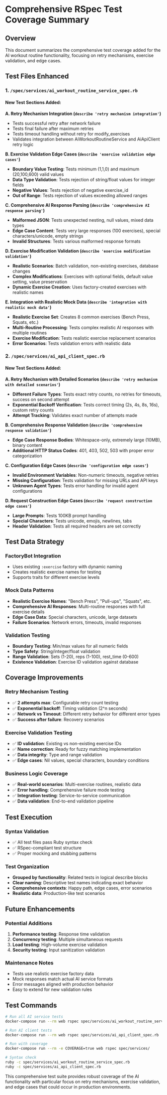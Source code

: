 # Comprehensive RSpec Test Coverage Summary

## Overview
This document summarizes the comprehensive test coverage added for the AI workout routine functionality, focusing on retry mechanisms, exercise validation, and edge cases.

## Test Files Enhanced

### 1. `/spec/services/ai_workout_routine_service_spec.rb`

#### New Test Sections Added:

**A. Retry Mechanism Integration (`describe 'retry mechanism integration'`)**
- Tests successful retry after network failure
- Tests final failure after maximum retries
- Tests timeout handling without retry for modify_exercises
- Validates integration between AiWorkoutRoutineService and AiApiClient retry logic

**B. Exercise Validation Edge Cases (`describe 'exercise validation edge cases'`)**
- **Boundary Value Testing**: Tests minimum (1,1,0) and maximum (20,100,600) valid values
- **Data Type Validation**: Tests rejection of string/float values for integer fields
- **Negative Values**: Tests rejection of negative exercise_id
- **Out of Range**: Tests rejection of values exceeding allowed ranges

**C. Comprehensive AI Response Parsing (`describe 'comprehensive AI response parsing'`)**
- **Malformed JSON**: Tests unexpected nesting, null values, mixed data types
- **Edge Case Content**: Tests very large responses (100 exercises), special characters/unicode, empty strings
- **Invalid Structures**: Tests various malformed response formats

**D. Exercise Modification Validation (`describe 'exercise modification validation'`)**
- **Realistic Scenarios**: Batch validation, non-existing exercises, database changes
- **Complex Modifications**: Exercises with optional fields, default value setting, value preservation
- **Dynamic Exercise Creation**: Uses factory-created exercises with realistic names

**E. Integration with Realistic Mock Data (`describe 'integration with realistic mock data'`)**
- **Realistic Exercise Set**: Creates 8 common exercises (Bench Press, Squats, etc.)
- **Multi-Routine Processing**: Tests complex realistic AI responses with multiple routines
- **Exercise Modification**: Tests realistic exercise replacement scenarios
- **Error Scenarios**: Tests validation errors with realistic data

### 2. `/spec/services/ai_api_client_spec.rb`

#### New Test Sections Added:

**A. Retry Mechanism with Detailed Scenarios (`describe 'retry mechanism with detailed scenarios'`)**
- **Different Failure Types**: Tests exact retry counts, no retries for timeouts, success on second attempt
- **Exponential Backoff Verification**: Tests correct timing (2s, 4s, 8s, 16s), custom retry counts
- **Attempt Tracking**: Validates exact number of attempts made

**B. Comprehensive Response Validation (`describe 'comprehensive response validation'`)**
- **Edge Case Response Bodies**: Whitespace-only, extremely large (10MB), binary content
- **Additional HTTP Status Codes**: 401, 403, 502, 503 with proper error categorization

**C. Configuration Edge Cases (`describe 'configuration edge cases'`)**
- **Invalid Environment Variables**: Non-numeric timeouts, negative retries
- **Missing Configuration**: Tests validation for missing URLs and API keys
- **Unknown Agent Types**: Tests error handling for invalid agent configurations

**D. Request Construction Edge Cases (`describe 'request construction edge cases'`)**
- **Large Prompts**: Tests 100KB prompt handling
- **Special Characters**: Tests unicode, emojis, newlines, tabs
- **Header Validation**: Tests all required headers are set correctly

## Test Data Strategy

### FactoryBot Integration
- Uses existing `:exercise` factory with dynamic naming
- Creates realistic exercise names for testing
- Supports traits for different exercise levels

### Mock Data Patterns
- **Realistic Exercise Names**: "Bench Press", "Pull-ups", "Squats", etc.
- **Comprehensive AI Responses**: Multi-routine responses with full exercise details
- **Edge Case Data**: Special characters, unicode, large datasets
- **Failure Scenarios**: Network errors, timeouts, invalid responses

### Validation Testing
- **Boundary Testing**: Min/max values for all numeric fields
- **Type Safety**: String/integer/float validation
- **Range Validation**: Sets (1-20), reps (1-100), rest_time (0-600)
- **Existence Validation**: Exercise ID validation against database

## Coverage Improvements

### Retry Mechanism Testing
- ✅ **2 attempts max**: Configurable retry count testing
- ✅ **Exponential backoff**: Timing validation (2^n seconds)
- ✅ **Network vs Timeout**: Different retry behavior for different error types
- ✅ **Success after failure**: Recovery scenarios

### Exercise Validation Testing
- ✅ **ID validation**: Existing vs non-existing exercise IDs
- ✅ **Name correction**: Ready for fuzzy matching implementation
- ✅ **Data integrity**: Type and range validation
- ✅ **Edge cases**: Nil values, special characters, boundary conditions

### Business Logic Coverage
- ✅ **Real-world scenarios**: Multi-exercise routines, realistic data
- ✅ **Error handling**: Comprehensive failure mode testing
- ✅ **Integration testing**: Service-to-service communication
- ✅ **Data validation**: End-to-end validation pipeline

## Test Execution

### Syntax Validation
- ✅ All test files pass Ruby syntax check
- ✅ RSpec-compliant test structure
- ✅ Proper mocking and stubbing patterns

### Test Organization
- **Grouped by functionality**: Related tests in logical describe blocks
- **Clear naming**: Descriptive test names indicating exact behavior
- **Comprehensive contexts**: Happy path, edge cases, error scenarios
- **Realistic data**: Production-like test scenarios

## Future Enhancements

### Potential Additions
1. **Performance testing**: Response time validation
2. **Concurrency testing**: Multiple simultaneous requests
3. **Load testing**: High-volume exercise validation
4. **Security testing**: Input sanitization validation

### Maintenance Notes
- Tests use realistic exercise factory data
- Mock responses match actual AI service formats
- Error messages aligned with production behavior
- Easy to extend for new validation rules

## Test Commands

```bash
# Run all AI service tests
docker-compose run --rm web rspec spec/services/ai_workout_routine_service_spec.rb

# Run AI client tests
docker-compose run --rm web rspec spec/services/ai_api_client_spec.rb

# Run with coverage
docker-compose run --rm -e COVERAGE=true web rspec spec/services/

# Syntax check
ruby -c spec/services/ai_workout_routine_service_spec.rb
ruby -c spec/services/ai_api_client_spec.rb
```

This comprehensive test suite provides robust coverage of the AI functionality with particular focus on retry mechanisms, exercise validation, and edge cases that could occur in production environments.